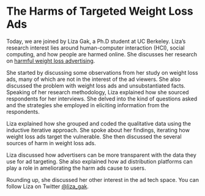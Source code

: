 # The Harms of Targeted Weight Loss Ads

Today, we are joined by Liza Gak, a Ph.D student at UC Berkeley. Liza’s research interest lies around human-computer interaction (HCI), social computing, and how people are harmed online. She discusses her research on [<ins>harmful weight loss advertising</ins>](https://arxiv.org/abs/2204.03200).

She started by discussing some observations from her study on weight loss ads, many of which are not in the interest of the ad viewers. She also discussed the problem with weight loss ads and unsubstantiated facts. Speaking of her research methodology, Liza explained how she sourced respondents for her interviews. She delved into the kind of questions asked and the strategies she employed in eliciting information from the respondents.

Liza explained how she grouped and coded the qualitative data using the inductive iterative approach. She spoke about her findings, iterating how weight loss ads target the vulnerable. She then discussed the several sources of harm in weight loss ads.

Liza discussed how advertisers can be more transparent with the data they use for ad targeting. She also explained how ad distribution platforms can play a role in ameliorating the harm ads cause to users. 

Rounding up, she discussed her other interest in the ad tech space. You can follow Liza on Twitter [<ins>@liza_gak</ins>](https://twitter.com/liza_gak).